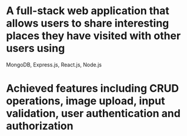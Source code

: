 # A full-stack web application that allows users to share interesting places they have visited with other users using
MongoDB, Express.js, React.js, Node.js
# Achieved features including CRUD operations, image upload, input validation, user authentication and authorization
 

